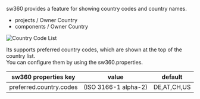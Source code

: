 sw360 provides a feature for showing country codes and country names.
- projects / Owner Country
- components / Owner Country

![Country Code List](https://user-images.githubusercontent.com/29916928/36796378-551cf572-1c9d-11e8-96aa-85ce98e97ff3.jpg)

Its supports preferred country codes, which are shown at the top of the country list. <br>
You can configure them by using the sw360.properties.

| sw360 properties key | value | default |
| :---: | :---: | :---: |
| preferred.country.codes | (ISO 3166-1 alpha-2) | DE,AT,CH,US |